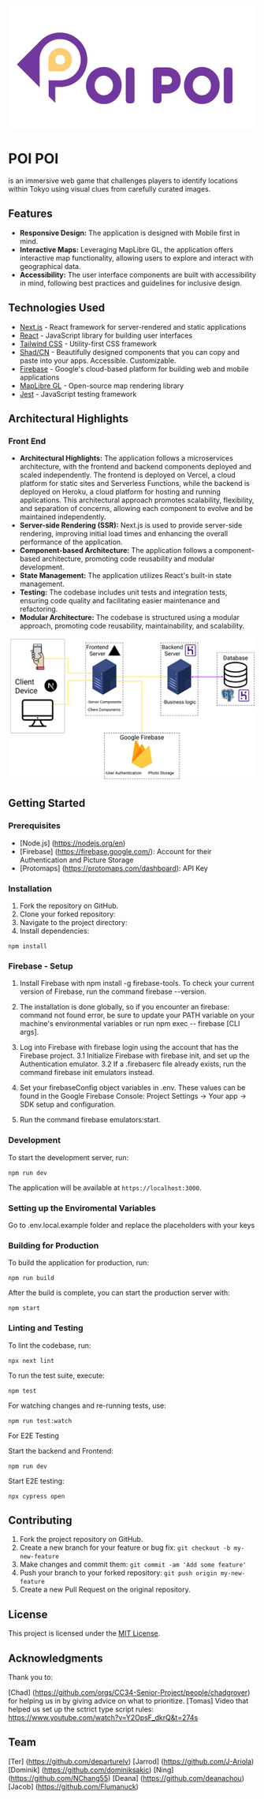 ![poipoi logo](public/Poipoi.png)

# POI POI

is an immersive web game that challenges players to identify locations within Tokyo using visual clues from carefully curated images.

## Features

- **Responsive Design:** The application is designed with Mobile first in mind.
- **Interactive Maps:** Leveraging MapLibre GL, the application offers interactive map functionality, allowing users to explore and interact with geographical data.
- **Accessibility:** The user interface components are built with accessibility in mind, following best practices and guidelines for inclusive design.

## Technologies Used

- [Next.js](https://nextjs.org/) - React framework for server-rendered and static applications
- [React](https://reactjs.org/) - JavaScript library for building user interfaces
- [Tailwind CSS](https://tailwindcss.com/) - Utility-first CSS framework
- [Shad/CN](https://ui.shadcn.com/) - Beautifully designed components that you can copy and paste into your apps. Accessible. Customizable.
- [Firebase](https://firebase.google.com/) - Google's cloud-based platform for building web and mobile applications
- [MapLibre GL](https://maplibre.org/) - Open-source map rendering library
- [Jest](https://jestjs.io/) - JavaScript testing framework

## Architectural Highlights

### Front End

- **Architectural Highlights:** The application follows a microservices architecture, with the frontend and backend components deployed and scaled independently. The frontend is deployed on Vercel, a cloud platform for static sites and Serverless Functions, while the backend is deployed on Heroku, a cloud platform for hosting and running applications. This architectural approach promotes scalability, flexibility, and separation of concerns, allowing each component to evolve and be maintained independently.
- **Server-side Rendering (SSR):** Next.js is used to provide server-side rendering, improving initial load times and enhancing the overall performance of the application.
- **Component-based Architecture:** The application follows a component-based architecture, promoting code reusability and modular development.
- **State Management:** The application utilizes React's built-in state management.
- **Testing:** The codebase includes unit tests and integration tests, ensuring code quality and facilitating easier maintenance and refactoring.
- **Modular Architecture:** The codebase is structured using a modular approach, promoting code reusability, maintainability, and scalability.

![High-Level-Diagram](image.png)

## Getting Started

### Prerequisites

- [Node.js] (https://nodejs.org/en)
- [Firebase] (https://firebase.google.com/): Account for their Authentication and Picture Storage
- [Protomaps] (https://protomaps.com/dashboard): API Key

### Installation

1. Fork the repository on GitHub.
2. Clone your forked repository:
3. Navigate to the project directory:
4. Install dependencies:

```
npm install
```

### Firebase - Setup

1. Install Firebase with npm install -g firebase-tools. To check your current version of Firebase, run the command firebase --version.

2. The installation is done globally, so if you encounter an firebase: command not found error, be sure to update your PATH variable on your machine's environmental variables or run npm exec -- firebase [CLI args].

3. Log into Firebase with firebase login using the account that has the Firebase project.
   3.1 Initialize Firebase with firebase init, and set up the Authentication emulator.
   3.2 If a .firebaserc file already exists, run the command firebase init emulators instead.

4. Set your firebaseConfig object variables in .env. These values can be found in the Google Firebase Console: Project Settings → Your app → SDK setup and configuration.
5. Run the command firebase emulators:start.

### Development

To start the development server, run:

```
npm run dev
```

The application will be available at `https://localhost:3000`.

### Setting up the Enviromental Variables

Go to .env.local.example folder and replace the placeholders with your keys

### Building for Production

To build the application for production, run:

```
npm run build
```

After the build is complete, you can start the production server with:

```
npm start
```

### Linting and Testing

To lint the codebase, run:

```
npx next lint
```

To run the test suite, execute:

```
npm test
```

For watching changes and re-running tests, use:

```
npm run test:watch
```

For E2E Testing

Start the backend and Frontend:

```
npm run dev
```

Start E2E testing:

```
npx cypress open
```

## Contributing

1. Fork the project repository on GitHub.
2. Create a new branch for your feature or bug fix: `git checkout -b my-new-feature`
3. Make changes and commit them: `git commit -am 'Add some feature'`
4. Push your branch to your forked repository: `git push origin my-new-feature`
5. Create a new Pull Request on the original repository.

## License

This project is licensed under the [MIT License](LICENSE).

## Acknowledgments

Thank you to:

[Chad] (https://github.com/orgs/CC34-Senior-Project/people/chadgrover) for helping us in by giving advice on what to prioritize.
[Tomas] Video that helped us set up the sctrict type script rules: https://www.youtube.com/watch?v=Y2OpsF_dkrQ&t=274s

## Team

[Ter] (https://github.com/departurelv)
[Jarrod] (https://github.com/J-Ariola)
[Dominik] (https://github.com/dominiksakic)
[Ning] (https://github.com/NChang55)
[Deana] (https://github.com/deanachou)
[Jacob] (https://github.com/Flumanuck)
